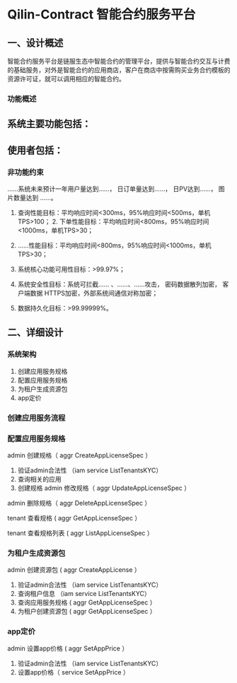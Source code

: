 # Qilin-Contract 智能合约服务平台

## 一、设计概述

智能合约服务平台是链服生态中智能合约的管理平台，提供与智能合约交互与计费的基础服务，对外是智能合约的应用商店，客户在商店中按需购买业务合约模板的资源许可证，就可以调用相应的智能合约。

### 功能概述
系统主要功能包括：
- 
使⽤者包括：
- 
### ⾮功能约束
……系统未来预计⼀年⽤户量达到……， ⽇订单量达到……， ⽇PV达到……， 图⽚数量达到 ……。
1. 查询性能⽬标：平均响应时间<300ms，95%响应时间<500ms，单机TPS>100； 2. 下单性能⽬标：平均响应时间<800ms，95%响应时间<1000ms，单机TPS>30；

3. ……性能⽬标：平均响应时间<800ms，95%响应时间<1000ms，单机TPS>30；

4. 系统核⼼功能可⽤性⽬标：>99.97%；

5. 系统安全性⽬标：系统可拦截…… 、……、……攻击， 密码数据散列加密， 客户端数据 HTTPS加密，外部系统间通信对称加密；

6. 数据持久化⽬标：>99.99999%。

## 二、详细设计
### 系统架构

1. 创建应用服务规格
2. 配置应用服务规格
3. 为租户生成资源包
4. app定价

### 创建应用服务流程

### 配置应用服务规格
admin 创建规格（ aggr CreateAppLicenseSpec ）
1. 验证admin合法性 （iam service ListTenantsKYC）
2. 查询相关的应用
3. 创建规格
admin 修改规格（ aggr UpdateAppLicenseSpec ）

admin 删除规格（ aggr DeleteAppLicenseSpec ）

tenant 查看规格 ( aggr GetAppLicenseSpec ）

tenant 查看规格列表 ( aggr ListAppLicenseSpec ）


### 为租户生成资源包
admin 创建资源包 ( aggr CreateAppLicense ）
1. 验证admin合法性 （iam service ListTenantsKYC）
2. 查询租户信息 （iam service ListTenantsKYC）
3. 查询应用服务规格 ( aggr GetAppLicenseSpec ）
4. 为租户创建资源包 ( aggr GetAppLicenseSpec ）

### app定价
admin 设置app价格 ( aggr SetAppPrice ）
1. 验证admin合法性 （iam service ListTenantsKYC）
2. 设置app价格（ service SetAppPrice ）

